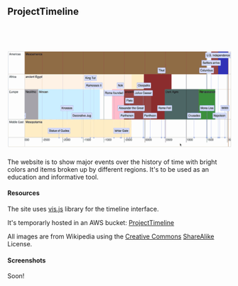 ## ProjectTimeline

![image](https://github.com/Carpk/timeline/blob/danny/readme.gif)

The website is to show major events over the history of time with bright colors and items broken up by different regions. It's to be used as an education and informative tool.

#### Resources 

The site uses [vis.js](http://visjs.org/) library for the timeline interface.

It's temporarly hosted in an AWS bucket: [ProjectTimeline](http://worldtimeline.s3-website-us-west-2.amazonaws.com/)

All images are from Wikipedia using the [Creative Commons](https://en.wikipedia.org/wiki/Creative_Commons) [ShareAlike](https://creativecommons.org/licenses/by-sa/3.0/deed.en) License.

#### Screenshots

Soon!
